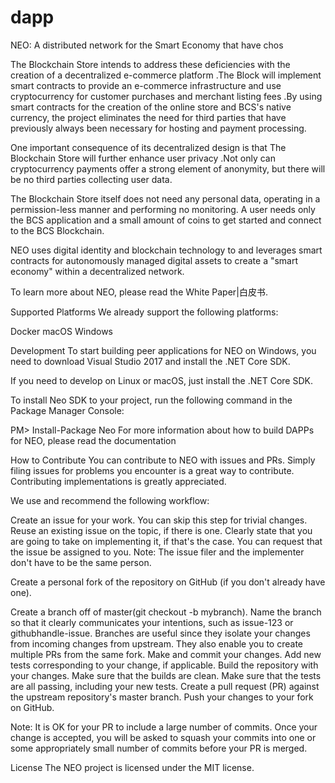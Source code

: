 # dapp
NEO: A distributed network for the Smart Economy that have chos

The Blockchain Store intends to address these deficiencies with the creation of a decentralized e-commerce platform .The Block will implement smart contracts to provide an e-commerce infrastructure and use cryptocurrency for customer purchases and merchant listing fees .By using smart contracts for the creation of the online store and BCS's native currency, the project eliminates the need for third parties that have previously always been necessary for hosting and payment processing.

One important consequence of its decentralized design is that The Blockchain Store will further enhance user privacy .Not only can cryptocurrency payments offer a strong element of anonymity, but there will be no third parties collecting user data.

The Blockchain Store itself does not need any personal data, operating in a permission-less manner and performing no monitoring.
A user needs only the BCS application and a small amount of
coins to get started and connect to the BCS Blockchain.

NEO uses digital identity and blockchain technology to  and leverages smart contracts for autonomously managed digital assets to create a "smart economy" within a decentralized network.

To learn more about NEO, please read the White Paper|白皮书.

Supported Platforms
We already support the following platforms:

Docker
macOS
Windows

Development
To start building peer applications for NEO on Windows, you need to download Visual Studio 2017 and install the .NET Core SDK.

If you need to develop on Linux or macOS, just install the .NET Core SDK.

To install Neo SDK to your project, run the following command in the Package Manager Console:

PM> Install-Package Neo
For more information about how to build DAPPs for NEO, please read the documentation

How to Contribute
You can contribute to NEO with issues and PRs. Simply filing issues for problems you encounter is a great way to contribute. Contributing implementations is greatly appreciated.

We use and recommend the following workflow:

Create an issue for your work.
You can skip this step for trivial changes.
Reuse an existing issue on the topic, if there is one.
Clearly state that you are going to take on implementing it, if that's the case. You can request that the issue be assigned to you. Note: The issue filer and the implementer don't have to be the same person.

Create a personal fork of the repository on GitHub (if you don't already have one).

Create a branch off of master(git checkout -b mybranch).
Name the branch so that it clearly communicates your intentions, such as issue-123 or githubhandle-issue.
Branches are useful since they isolate your changes from incoming changes from upstream. They also enable you to create multiple PRs from the same fork.
Make and commit your changes.
Add new tests corresponding to your change, if applicable.
Build the repository with your changes.
Make sure that the builds are clean.
Make sure that the tests are all passing, including your new tests.
Create a pull request (PR) against the upstream repository's master branch.
Push your changes to your fork on GitHub.

Note: It is OK for your PR to include a large number of commits. Once your change is accepted, you will be asked to squash your commits into one or some appropriately small number of commits before your PR is merged.

License
The NEO project is licensed under the MIT license.
<!--stackedit_data:
eyJoaXN0b3J5IjpbLTE3NTIxOTY5ODhdfQ==
-->